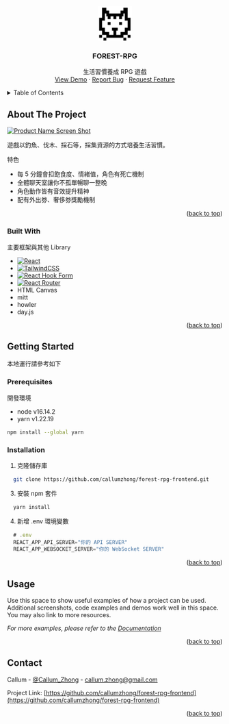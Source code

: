 # 

<!-- Improved compatibility of back to top link: See: https://github.com/othneildrew/Best-README-Template/pull/73 -->
<a name="readme-top"></a>
<!--
*** Thanks for checking out the Best-README-Template. If you have a suggestion
*** that would make this better, please fork the repo and create a pull request
*** or simply open an issue with the tag "enhancement".
*** Don't forget to give the project a star!
*** Thanks again! Now go create something AMAZING! :D
-->



<!-- PROJECT SHIELDS -->
<!--
*** I'm using markdown "reference style" links for readability.
*** Reference links are enclosed in brackets [ ] instead of parentheses ( ).
*** See the bottom of this document for the declaration of the reference variables
*** for contributors-url, forks-url, etc. This is an optional, concise syntax you may use.
*** https://www.markdownguide.org/basic-syntax/#reference-style-links
-->

<!-- PROJECT LOGO -->
<br />
<div align="center">
  <a href="https://github.com/othneildrew/Best-README-Template">
    <img src="public/favicon-96x96.png" alt="Logo" width="80" height="80">
  </a>

  <h3 align="center">FOREST-RPG</h3>

  <p align="center">
    生活習慣養成 RPG 遊戲
    <br />
    <a href="https://forest-rpg-frontend.vercel.app/">View Demo</a>
    ·
    <a href="https://github.com/callumzhong/forest-rpg-frontend/issues">Report Bug</a>
    ·
    <a href="https://github.com/callumzhong/forest-rpg-frontend/issues">Request Feature</a>
  </p>
</div>



<!-- TABLE OF CONTENTS -->
<details>
  <summary>Table of Contents</summary>
  <ol>
    <li>
      <a href="#about-the-project">About The Project</a>
      <ul>
        <li><a href="#built-with">Built With</a></li>
      </ul>
    </li>
    <li>
      <a href="#getting-started">Getting Started</a>
      <ul>
        <li><a href="#prerequisites">Prerequisites</a></li>
        <li><a href="#installation">Installation</a></li>
      </ul>
    </li>
    <li><a href="#usage">Usage</a></li>
    <li><a href="#contact">Contact</a></li>
  </ol>
</details>



<!-- ABOUT THE PROJECT -->
## About The Project

[![Product Name Screen Shot][product-screenshot]](https://forest-rpg-frontend.vercel.app/)

遊戲以釣魚、伐木、採石等，採集資源的方式培養生活習慣。

特色
* 每 5 分鐘會扣飽食度、情緒值，角色有死亡機制
* 全體聊天室讓你不孤單暢聊一整晚
* 角色動作皆有音效提升精神
* 配有外出劵、奢侈劵獎勵機制


<p align="right">(<a href="#readme-top">back to top</a>)</p>



### Built With

主要框架與其他 Library

* [![React][React.js]][React-url]
* [![TailwindCSS][TailwindCSS.css]][TailwindCSS-url]
* [![React Hook Form][React Hook Form.js]][React Hook Form-url]
* [![React Router][React Router.js]][React Router-url]
* HTML Canvas
* mitt
* howler
* day.js


<p align="right">(<a href="#readme-top">back to top</a>)</p>



<!-- GETTING STARTED -->
## Getting Started

本地運行請參考如下

### Prerequisites

開發環境

* node v16.14.2
* yarn v1.22.19
```sh
npm install --global yarn
```

### Installation

1. 克隆儲存庫
```sh
  git clone https://github.com/callumzhong/forest-rpg-frontend.git
```
3. 安裝 npm 套件
```sh
  yarn install
```
4. 新增 .env 環境變數
```js
  # .env
  REACT_APP_API_SERVER="你的 API SERVER"
  REACT_APP_WEBSOCKET_SERVER="你的 WebSocket SERVER"
```

<p align="right">(<a href="#readme-top">back to top</a>)</p>



<!-- USAGE EXAMPLES -->
## Usage

Use this space to show useful examples of how a project can be used. Additional screenshots, code examples and demos work well in this space. You may also link to more resources.

_For more examples, please refer to the [Documentation](https://example.com)_

<p align="right">(<a href="#readme-top">back to top</a>)</p>





<!-- CONTACT -->
## Contact

Callum - [@Callum_Zhong](https://twitter.com/Callum_Zhong) - callum.zhong@gmail.com

Project Link: [https://github.com/callumzhong/forest-rpg-frontend](https://github.com/callumzhong/forest-rpg-frontend)

<p align="right">(<a href="#readme-top">back to top</a>)</p>


<!-- MARKDOWN LINKS & IMAGES -->
<!-- https://www.markdownguide.org/basic-syntax/#reference-style-links -->
[contributors-shield]: https://img.shields.io/github/contributors/othneildrew/Best-README-Template.svg?style=for-the-badge
[contributors-url]: https://github.com/othneildrew/Best-README-Template/graphs/contributors
[forks-shield]: https://img.shields.io/github/forks/othneildrew/Best-README-Template.svg?style=for-the-badge
[forks-url]: https://github.com/othneildrew/Best-README-Template/network/members
[stars-shield]: https://img.shields.io/github/stars/othneildrew/Best-README-Template.svg?style=for-the-badge
[stars-url]: https://github.com/othneildrew/Best-README-Template/stargazers
[issues-shield]: https://img.shields.io/github/issues/othneildrew/Best-README-Template.svg?style=for-the-badge
[issues-url]: https://github.com/othneildrew/Best-README-Template/issues
[license-shield]: https://img.shields.io/github/license/othneildrew/Best-README-Template.svg?style=for-the-badge
[license-url]: https://github.com/othneildrew/Best-README-Template/blob/master/LICENSE.txt
[linkedin-shield]: https://img.shields.io/badge/-LinkedIn-black.svg?style=for-the-badge&logo=linkedin&colorB=555
[linkedin-url]: https://linkedin.com/in/othneildrew
[product-screenshot]: https://www.cakeresume.com/cdn-cgi/image/fit=scale-down,format=auto,w=828/https://images.cakeresume.com/VNx1v/callum-zhong/62185fd7-a93f-41c3-a21a-31a63addb0f5.png
[React.js]: https://img.shields.io/badge/React-20232A?style=for-the-badge&logo=react&logoColor=61DAFB
[React-url]: https://reactjs.org/
[TailwindCSS.css]: https://img.shields.io/static/v1?style=for-the-badge&message=Tailwind+CSS&color=222222&logo=Tailwind+CSS&logoColor=06B6D4&label=
[TailwindCSS-url]: https://tailwindcss.com/
[React Hook Form.js]: https://img.shields.io/static/v1?style=for-the-badge&message=React+Hook+Form&color=EC5990&logo=React+Hook+Form&logoColor=FFFFFF&label=
[React Hook Form-url]: https://www.react-hook-form.com/
[React Router.js]: https://img.shields.io/static/v1?style=for-the-badge&message=React+Router&color=CA4245&logo=React+Router&logoColor=FFFFFF&label=
[React Router-url]: https://reactrouter.com/en/main
